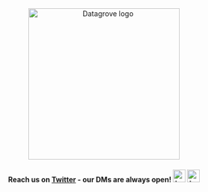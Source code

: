 <div class="table-wrapper" markdown="block">

<!-- # Contact -->

<br>
<br>
<p align="center">
    <img src="/circle_logo.png" alt="Datagrove logo" style="height: 300px;" />
</p>

<h4 align="center">
    Reach us on <a href="https://twitter.com/datagrovecr">Twitter</a> - our DMs are always open!   
    <img src="/twitter_blue.png" alt="twitter icon" width="25" class="blue-twitter"/>
    <img src="/twitter_48.png" alt="twitter icon" width="25" class="green-twitter"/>
</h4>

<!-- <br>
<br>
<br>
<br>
<br> -->

<!-- <div class="footer-text-div"  >
    <p class="footer-text">
        <a href="/terms/">Terms and Conditions</a>
        | Copyright © 2022 Datagrove, Inc.
    </p>
</div> -->
</div>